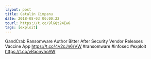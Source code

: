 ```yaml
---
layout: post
title: Catalin Cimpanu
date: 2018-08-03 00:00:22
tourl: https://t.co/9lGQt24Ew6
tags: [exploit]
---
```

GandCrab Ransomware Author Bitter After Security Vendor Releases Vaccine App https://t.co/4v2cJn6rVW #ransomware #infosec #exploit https://t.co/vRaonvhoAW